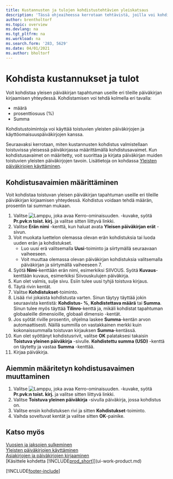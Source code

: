 ```yaml
---
title: Kustannusten ja tulojen kohdistustehtävien yleiskatsaus
description: 'Tässä ohjeaiheessa kerrotaan tehtävistä, joilla voi kohdistaa yleisen päiväkirjan tapahtuman useille eri tileille päiväkirjan kirjaamisen yhteydessä.'
author: brentholtorf
ms.topic: overview
ms.devlang: na
ms.tgt_pltfrm: na
ms.workload: na
ms.search.form: '283, 5629'
ms.date: 04/01/2021
ms.author: bholtorf
---
```

# <a name="allocate-costs-and-income"></a>Kohdista kustannukset ja tulot

Voit kohdistaa yleisen päiväkirjan tapahtuman useille eri tileille päiväkirjan kirjaamisen yhteydessä. Kohdistamisen voi tehdä kolmella eri tavalla:

* määrä
* prosenttiosuus (%)
* Summa

Kohdistustoimintoja voi käyttää toistuvien yleisten päiväkirjojen ja käyttöomaisuuspäiväkirjojen kanssa.
<!--You can also distribute the cost or revenue of a line to an intercompany partner when you post a sales or purchase document. When you post the document, a line will be posted in your general journal, and a corresponding line will be created in the intercompany outbox.-->

Seuraavaksi kerrotaan, miten kustannusten kohdistus valmistellaan toistuvissa yleisessä päiväkirjassa määrittämällä kohdistusavaimet. Kun kohdistusavaimet on määritetty, voit suorittaa ja kirjata päiväkirjan muiden toistuvien yleisten päiväkirjojen tavoin. Lisätietoja on kohdassa [Yleisten päiväkirjojen käyttäminen](ui-work-general-journals.md).

## <a name="to-set-up-allocation-keys"></a>Kohdistusavaimien määrittäminen

Voit kohdistaa toistuvan yleisen päiväkirjan tapahtuman useille eri tileille päiväkirjan kirjaamisen yhteydessä. Kohdistus voidaan tehdä määrän, prosentin tai summan mukaan.  

1. Valitse ![Lamppu, joka avaa Kerro-ominaisuuden.](media/ui-search/search_small.png "Kerro, mitä haluat tehdä") -kuvake, syötä **Pr.pvk:n toist. kirj.** ja valitse sitten liittyvä linkki.
2. Valitse **Erän nimi** -kenttä, kun haluat avata **Yleisen päiväkirjan erät** -sivun.
3. Voit muokata luettelon olemassa olevan erän kohdistuksia tai luoda uuden erän ja kohdistukset.
   * Luo uusi erä valitsemalla **Uusi**-toiminto ja siirtymällä seuraavaan vaiheeseen.
   * Voit muuttaa olemassa olevan päiväkirjan kohdistuksia valitsemalla päiväkirjan ja siirtymällä vaiheeseen 7.    
4. Syötä **Nimi**-kenttään erän nimi, esimerkiksi SIIVOUS. Syötä **Kuvaus**-kenttään kuvaus, esimerkiksi Siivouskulujen päiväkirja.
5. Kun olet valmis, sulje sivu. Esiin tulee uusi tyhjä toistuva kirjaus.
6. Täytä rivin kentät.
7. Valitse **Kohdistukset**-toiminto.
8. Lisää rivi jokaista kohdistusta varten. Sinun täytyy täyttää jokin seuraavista kentistä: **Kohdistus- %**, **Kohdistettava määrä** tai **Summa**. Sinun tulee myös täyttää **Tilinro**-kenttä ja, mikäli kohdistat tapahtuman globaaleille dimensioille, globaali dimensio -kentät.
9. Jos syötät riville prosentin, ohjelma laskee **Summa**-kentän arvon automaattisesti. Näillä summilla on vastakkainen merkki kuin kokonaissummalla toistuvan kirjauksen **Summa**-kentässä.
10. Kun olet syöttänyt kohdistusrivit, valitse **OK** palataksesi takaisin **Toistuva yleinen päiväkirja** -sivulle. **Kohdistettu summa (USD)** -kenttä on täytetty ja vastaa **Summa** -kenttää.
11. Kirjaa päiväkirja.

## <a name="to-change-an-allocation-key-that-has-already-been-set-up"></a>Aiemmin määritetyn kohdistusavaimen muuttaminen
1. Valitse ![Lamppu, joka avaa Kerro-ominaisuuden.](media/ui-search/search_small.png "Kerro, mitä haluat tehdä") -kuvake, syötä **Pr.pvk:n toist. kirj.** ja valitse sitten liittyvä linkki.
2. Valitse **Toistuva yleinen päiväkirja** -sivulla päiväkirja, jossa kohdistus on.
3. Valitse ensin kohdistuksen rivi ja sitten **Kohdistukset**-toiminto.
4. Vaihda soveltuvat kentät ja valitse sitten **OK**-painike.

## <a name="see-also"></a>Katso myös
[Vuosien ja jaksojen sulkeminen](year-close-years-periods.md)  
[Yleisten päiväkirjojen käyttäminen](ui-work-general-journals.md)    
[Asiakirjojen ja päiväkirjojen kirjaaminen](ui-post-documents-journals.md)    
[Käsittele kohdetta [!INCLUDE[prod_short](includes/prod_short.md)]](ui-work-product.md)


[!INCLUDE[footer-include](includes/footer-banner.md)]
